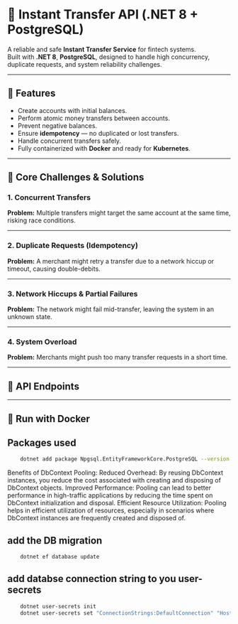 # 💸 Instant Transfer API (.NET 8 + PostgreSQL)

A reliable and safe **Instant Transfer Service** for fintech systems.  
Built with **.NET 8**, **PostgreSQL**, designed to handle high concurrency, duplicate requests, and system reliability challenges.

---

## 🚀 Features

- Create accounts with initial balances.  
- Perform atomic money transfers between accounts.  
- Prevent negative balances.  
- Ensure **idempotency** — no duplicated or lost transfers.  
- Handle concurrent transfers safely.  
- Fully containerized with **Docker** and ready for **Kubernetes**.

---

## 🧠 Core Challenges & Solutions

### 1. **Concurrent Transfers**
**Problem:** Multiple transfers might target the same account at the same time, risking race conditions.  


---

### 2. **Duplicate Requests (Idempotency)**
**Problem:** A merchant might retry a transfer due to a network hiccup or timeout, causing double-debits.  

---

### 3. **Network Hiccups & Partial Failures**
**Problem:** The network might fail mid-transfer, leaving the system in an unknown state.  


---

### 4. **System Overload**
**Problem:** Merchants might push too many transfer requests in a short time.  


---

## 🧩 API Endpoints


---

## 🐳 Run with Docker

## Packages used
```bash
    dotnet add package Npgsql.EntityFrameworkCore.PostgreSQL --version 8.0.11
```


Benefits of DbContext Pooling:
Reduced Overhead: By reusing DbContext instances, you reduce the cost associated with creating and disposing of DbContext objects.
Improved Performance: Pooling can lead to better performance in high-traffic applications by reducing the time spent on DbContext initialization and disposal.
Efficient Resource Utilization: Pooling helps in efficient utilization of resources, especially in scenarios where DbContext instances are frequently created and disposed of.

## add the DB migration
```bash
    dotnet ef database update
```

## add databse connection string to you user-secrets
```bash
    dotnet user-secrets init
    dotnet user-secrets set "ConnectionStrings:DefaultConnection" "Host=127.0.0.1;Port=5432;Database=atlasbank;Username=postgres;Password=somepassword"
```